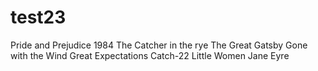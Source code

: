 # test23
Pride and Prejudice
1984
The Catcher in the rye
The Great Gatsby 
Gone with the Wind
Great Expectations
Catch-22
Little Women
Jane Eyre
